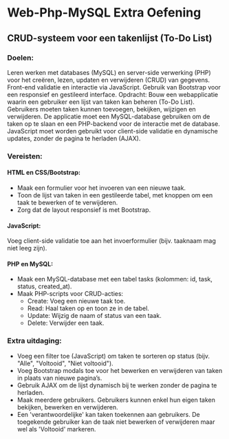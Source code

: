 # Web-Php-MySQL Extra Oefening

## CRUD-systeem voor een takenlijst (To-Do List)
### Doelen:

Leren werken met databases (MySQL) en server-side verwerking (PHP) voor het creëren, lezen, updaten en verwijderen (CRUD) van gegevens.
Front-end validatie en interactie via JavaScript.
Gebruik van Bootstrap voor een responsief en gestileerd interface.
Opdracht: Bouw een webapplicatie waarin een gebruiker een lijst van taken kan beheren (To-Do List). Gebruikers moeten taken kunnen toevoegen, bekijken, wijzigen en verwijderen. De applicatie moet een MySQL-database gebruiken om de taken op te slaan en een PHP-backend voor de interactie met de database. JavaScript moet worden gebruikt voor client-side validatie en dynamische updates, zonder de pagina te herladen (AJAX).

### Vereisten:

#### HTML en CSS/Bootstrap:

- Maak een formulier voor het invoeren van een nieuwe taak.
- Toon de lijst van taken in een gestileerde tabel, met knoppen om een taak te bewerken of te verwijderen.
- Zorg dat de layout responsief is met Bootstrap.

#### JavaScript:

Voeg client-side validatie toe aan het invoerformulier (bijv. taaknaam mag niet leeg zijn).

#### PHP en MySQL:

- Maak een MySQL-database met een tabel tasks (kolommen: id, task, status, created_at).
- Maak PHP-scripts voor CRUD-acties:
  * Create: Voeg een nieuwe taak toe.
  * Read: Haal taken op en toon ze in de tabel.
  * Update: Wijzig de naam of status van een taak.
  * Delete: Verwijder een taak.

### Extra uitdaging:

+ Voeg een filter toe (JavaScript) om taken te sorteren op status (bijv. "Alle", "Voltooid", "Niet voltooid").
+ Voeg Bootstrap modals toe voor het bewerken en verwijderen van taken in plaats van nieuwe pagina’s.
+ Gebruik AJAX om de lijst dynamisch bij te werken zonder de pagina te herladen.
+ Maak meerdere gebruikers. Gebruikers kunnen enkel hun eigen taken bekijken, bewerken en verwijderen.
+ Een 'verantwoordelijke' kan taken toekennen aan gebruikers. De toegekende gebruiker kan de taak niet bewerken of verwijderen  maar wel als 'Voltooid' markeren.
